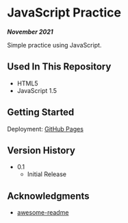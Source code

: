 # JavaScript Practice

***November 2021***

Simple practice using JavaScript.

## Used In This Repository

- HTML5
- JavaScript 1.5

## Getting Started

Deployment: [GitHub Pages](https://a-bikombe.github.io/javascript-practice/)

## Version History

* 0.1
    * Initial Release

## Acknowledgments

* [awesome-readme](https://github.com/matiassingers/awesome-readme)
